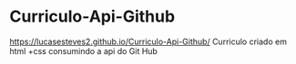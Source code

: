 # Curriculo-Api-Github
<a src= "https://lucasesteves2.github.io/Curriculo-Api-Github/">https://lucasesteves2.github.io/Curriculo-Api-Github/</a>
Curriculo criado em html +css consumindo a api do Git Hub
